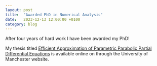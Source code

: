 ```yaml
---
layout: post
title:  "Awarded PhD in Numerical Analysis"
date:   2023-12-13 12:00:00 +0100
category: blog
---
```

After four years of hard work I have been awarded my PhD!

My thesis titled [Efficient Approximation of Parametric Parabolic Partial Differential Equations](https://research.manchester.ac.uk/en/studentTheses/efficient-approximation-of-parametric-parabolic-partial-different) is available online on through the University of Manchester website.
